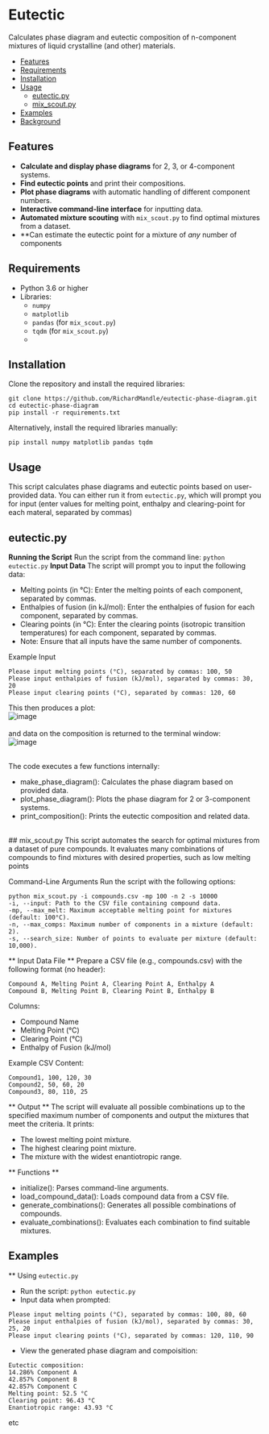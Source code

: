 # Eutectic
Calculates phase diagram and eutectic composition of n-component mixtures of liquid crystalline (and other) materials. 

- [Features](#features)
- [Requirements](#requirements)
- [Installation](#installation)
- [Usage](#usage)
  - [eutectic.py](#eutecticpy)
  - [mix_scout.py](#mix_scoutpy)
- [Examples](#examples)
- [Background](#background)

## Features
- **Calculate and display phase diagrams** for 2, 3, or 4-component systems.
- **Find eutectic points** and print their compositions.
- **Plot phase diagrams** with automatic handling of different component numbers.
- **Interactive command-line interface** for inputting data.
- **Automated mixture scouting** with `mix_scout.py` to find optimal mixtures from a dataset.
- **Can estimate the eutectic point for a mixture of _any_ number of components

## Requirements
- Python 3.6 or higher
- Libraries:
  - `numpy`
  - `matplotlib`
  - `pandas` (for `mix_scout.py`)
  - `tqdm` (for `mix_scout.py`)
  - 
## Installation
Clone the repository and install the required libraries:

```
git clone https://github.com/RichardMandle/eutectic-phase-diagram.git
cd eutectic-phase-diagram
pip install -r requirements.txt
```

Alternatively, install the required libraries manually:

```pip install numpy matplotlib pandas tqdm```

## Usage
This script calculates phase diagrams and eutectic points based on user-provided data. You can either run it from ```eutectic.py```, which will prompt you for input (enter values for melting point, enthalpy and clearing-point for each materal, separated by commas)
## eutectic.py
**Running the Script**
Run the script from the command line:
```python eutectic.py```
**Input Data**
The script will prompt you to input the following data:

* Melting points (in °C): Enter the melting points of each component, separated by commas.
* Enthalpies of fusion (in kJ/mol): Enter the enthalpies of fusion for each component, separated by commas.
* Clearing points (in °C): Enter the clearing points (isotropic transition temperatures) for each component, separated by commas.
* Note: Ensure that all inputs have the same number of components.

Example Input
```
Please input melting points (°C), separated by commas: 100, 50
Please input enthalpies of fusion (kJ/mol), separated by commas: 30, 20
Please input clearing points (°C), separated by commas: 120, 60
```
This then produces a plot:<br>
![image](https://github.com/user-attachments/assets/83f170a8-fa54-4751-9fcd-75693a06032a)<br><br>
and data on the composition is returned to the terminal window:<br>
![image](https://github.com/user-attachments/assets/8590faa4-ef2b-44be-b65f-b24881288aec)<br><br>

The code executes a few functions internally:<br>
* make_phase_diagram(): Calculates the phase diagram based on provided data.
* plot_phase_diagram(): Plots the phase diagram for 2 or 3-component systems.
* print_composition(): Prints the eutectic composition and related data.
<br>
## mix_scout.py
This script automates the search for optimal mixtures from a dataset of pure compounds. It evaluates many combinations of compounds to find mixtures with desired properties, such as low melting points

Command-Line Arguments
Run the script with the following options:

```
python mix_scout.py -i compounds.csv -mp 100 -n 2 -s 10000
-i, --input: Path to the CSV file containing compound data.
-mp, --max_melt: Maximum acceptable melting point for mixtures (default: 100°C).
-n, --max_comps: Maximum number of components in a mixture (default: 2).
-s, --search_size: Number of points to evaluate per mixture (default: 10,000).
```
** Input Data File **
Prepare a CSV file (e.g., compounds.csv) with the following format (no header):

```
Compound A, Melting Point A, Clearing Point A, Enthalpy A
Compound B, Melting Point B, Clearing Point B, Enthalpy B
```

Columns:
* Compound Name
* Melting Point (°C)
* Clearing Point (°C)
* Enthalpy of Fusion (kJ/mol)

Example CSV Content:
```
Compound1, 100, 120, 30
Compound2, 50, 60, 20
Compound3, 80, 110, 25
```
** Output **
The script will evaluate all possible combinations up to the specified maximum number of components and output the mixtures that meet the criteria. It prints:
* The lowest melting point mixture.
* The highest clearing point mixture.
* The mixture with the widest enantiotropic range.

** Functions **
* initialize(): Parses command-line arguments.
* load_compound_data(): Loads compound data from a CSV file.
* generate_combinations(): Generates all possible combinations of compounds.
* evaluate_combinations(): Evaluates each combination to find suitable mixtures.

## Examples
** Using ```eutectic.py```
* Run the script:
```python eutectic.py```
* Input data when prompted:
```
Please input melting points (°C), separated by commas: 100, 80, 60
Please input enthalpies of fusion (kJ/mol), separated by commas: 30, 25, 20
Please input clearing points (°C), separated by commas: 120, 110, 90
```
* View the generated phase diagram and compoisition:
```
Eutectic composition:
14.286% Component A
42.857% Component B
42.857% Component C
Melting point: 52.5 °C
Clearing point: 96.43 °C
Enantiotropic range: 43.93 °C
```
etc
